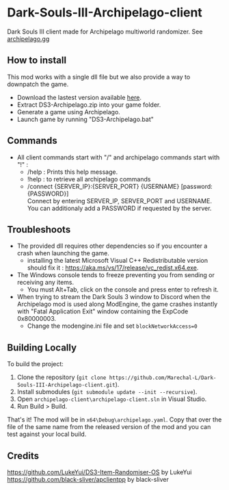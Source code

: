 # Dark-Souls-III-Archipelago-client

Dark Souls III client made for Archipelago multiworld randomizer. See [archipelago.gg](https://archipelago.gg/)

## How to install

This mod works with a single dll file but we also provide a way to downpatch the game.

- Download the lastest version available [here](https://github.com/Marechal-L/Dark-Souls-III-Archipelago-client/releases).
- Extract DS3-Archipelago.zip into your game folder.
- Generate a game using Archipelago.
- Launch game by running "DS3-Archipelago.bat"

## Commands
- All client commands start with "/" and archipelago commands start with "!" :
	- /help : Prints this help message.
	- !help : to retrieve all archipelago commands
	- /connect {SERVER_IP}:{SERVER_PORT} {USERNAME} [password:{PASSWORD}]  
	Connect by entering SERVER_IP, SERVER_PORT and USERNAME. You can additionaly add a PASSWORD if requested by the server.
	
## Troubleshoots
- The provided dll requires other dependencies so if you encounter a crash when launching the game.
   - installing the latest Microsoft Visual C++ Redistributable version should fix it : https://aka.ms/vs/17/release/vc_redist.x64.exe.
- The Windows console tends to freeze preventing you from sending or receiving any items.
   - You must Alt+Tab, click on the console and press enter to refresh it.
- When trying to stream the Dark Souls 3 window to Discord when the Archipelago mod is used along ModEngine, the game crashes instantly with "Fatal Application Exit" window containing the ExpCode 0x80000003.
   - Change the modengine.ini file and set `blockNetworkAccess=0`

## Building Locally

To build the project:

1. Clone the repository (`git clone https://github.com/Marechal-L/Dark-Souls-III-Archipelago-client.git`).
2. Install submodules (`git submodule update --init --recursive`).
3. Open `archipelago-client\archipelago-client.sln` in Visual Studio.
4. Run Build > Build.

That's it! The mod will be in `x64\Debug\archipelago.yaml`. Copy that over the file of the same
name from the released version of the mod and you can test against your local build.

## Credits
https://github.com/LukeYui/DS3-Item-Randomiser-OS by LukeYui  
https://github.com/black-sliver/apclientpp by black-sliver



